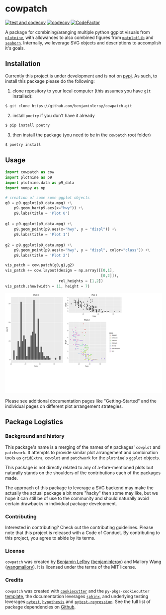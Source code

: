 # cowpatch


[![test and codecov](https://github.com/benjaminleroy/cowpatch/actions/workflows/ci.yml/badge.svg)](https://github.com/benjaminleroy/cowpatch/actions/workflows/ci.yml)
[![codecov](https://codecov.io/gh/benjaminleroy/cowpatch/branch/main/graph/badge.svg?token=QM5G5WV7AE)](https://codecov.io/gh/benjaminleroy/cowpatch)
[![CodeFactor](https://www.codefactor.io/repository/github/benjaminleroy/cowpatch/badge)](https://www.codefactor.io/repository/github/benjaminleroy/cowpatch)

A package for combining/aranging multiple python ggplot visuals from [`plotnine`](https://plotnine.readthedocs.io/en/stable/), with allowances to also combined figures from [`matplotlib`](https://matplotlib.org/) and [`seaborn`](https://seaborn.pydata.org/). Internally, we leverage SVG objects and descriptions to accomplish it's goals.

## Installation

Currently this project is under development and is not on
[pypi](https://pypi.org/). As such, to install this package please do the
following:

1. clone repository to your local computer (this assumes you have `git`
installed):

```bash
$ git clone https://github.com/benjaminleroy/cowpatch.git
```

2. install `poetry` if you don't have it already
```bash
$ pip install poetry
```

3. then install the package (you need to be in the `cowpatch` root folder)
```bash
$ poetry install
```

## Usage

```python
import cowpatch as cow
import plotnine as p9
import plotnine.data as p9_data
import numpy as np
```

```python
# creation of some some ggplot objects
g0 = p9.ggplot(p9_data.mpg) +\
    p9.geom_bar(p9.aes(x="hwy")) +\
    p9.labs(title = 'Plot 0')

g1 = p9.ggplot(p9_data.mpg) +\
    p9.geom_point(p9.aes(x="hwy", y = "displ")) +\
    p9.labs(title = 'Plot 1')

g2 = p9.ggplot(p9_data.mpg) +\
    p9.geom_point(p9.aes(x="hwy", y = "displ", color="class")) +\
    p9.labs(title = 'Plot 2')
```

```python
vis_patch = cow.patch(g0,g1,g2)
vis_patch += cow.layout(design = np.array([[0,1],
                                           [0,2]]),
                        rel_heights = [1,2])
vis_patch.show(width = 11, height = 7)
```
<!-- TODO: make sure this updates when we correct the image size problem
and when we auto-select the size-->
![cowpatch example](images/readme.svg)

Please see additional documentation pages like "Getting-Started" and the
individual pages on different plot arrangement strategies.

## Package Logistics

### Background and history

This package's name is a merging of the names of `R` packages' `cowplot` and `patchwork`. It attempts to provide similar plot arrangement and combination tools as `gridExtra`, `cowplot` and `patchwork` for the `plotnine`'s `ggplot` objects.

This package is not directly related to any of a-fore-mentioned plots but naturally stands on the shoulders of the contributions each of the packages made.

The approach of this package to leverage a SVG backend may make the actually the actual package a bit more "hacky" then some may like, but we hope it can still be of use to the community and should naturally avoid certain drawbacks in individual package development.


### Contributing

Interested in contributing? Check out the contributing guidelines. Please note that this project is released with a Code of Conduct. By contributing to this project, you agree to abide by its terms.

### License

`cowpatch` was created by [Benjamin LeRoy](https://benjaminleroy.github.io/) ([benjaminleroy](https://github.com/benjaminleroy)) and Mallory Wang ([wangmallory](https://github.com/wangmallory)). It is licensed under the terms of the MIT license.

### Credits

`cowpatch` was created with [`cookiecutter`](https://cookiecutter.readthedocs.io/en/latest/) and the `py-pkgs-cookiecutter` [template](https://github.com/py-pkgs/py-pkgs-cookiecutter), the documentation leverages [`sphinx`](https://www.sphinx-doc.org/en/master/), and underlying testing leverages [`pytest`](https://docs.pytest.org/en/7.0.x/), [`hypothesis`](https://hypothesis.readthedocs.io/en/latest/) and [`pytest-regression`](https://pytest-regressions.readthedocs.io/en/latest/overview.html). See the full list of package dependencies on [Github](https://github.com/benjaminleroy/cowpatch/blob/main/pyproject.toml).

